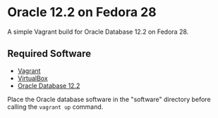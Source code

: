 # Oracle 12.2 on Fedora 28

A simple Vagrant build for Oracle Database 12.2 on Fedora 28.

## Required Software

* [Vagrant](https://www.vagrantup.com/downloads.html)
* [VirtualBox](https://www.virtualbox.org/wiki/Downloads)
* [Oracle Database 12.2](http://www.oracle.com/technetwork/database/enterprise-edition/downloads/oracle12c-linux-12201-3608234.html)

Place the Oracle database software in the "software" directory before calling the `vagrant up` command.
